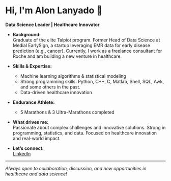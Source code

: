 # Hi, I'm Alon Lanyado 👋

**Data Science Leader | Healthcare Innovator**

- **Background:**  
  Graduate of the elite Talpiot program. Former Head of Data Science at Medial EarlySign, a startup leveraging EMR data for early disease prediction (e.g., cancer). Currently, I work as a freelance consultant for Roche and am building a new venture in healthcare.

- **Skills & Expertise:**  
  - Machine learning algorithms & statistical modeling  
  - Strong programming skills: Python, C++, C, Matlab, Shell, SQL, Awk, and some others in the past.
  - Data-driven healthcare innovation

- **Endurance Athlete:**  
  - 5 Marathons & 3 Ultra-Marathons completed

- **What drives me:**  
  Passionate about complex challenges and innovative solutions. Strong in programming, statistics, and data. Focused on healthcare innovation and real-world impact.

- **Let’s connect:**  
  [LinkedIn](https://www.linkedin.com/in/lanyado)

---

*Always open to collaboration, discussion, and new opportunities in healthcare and data science!*
